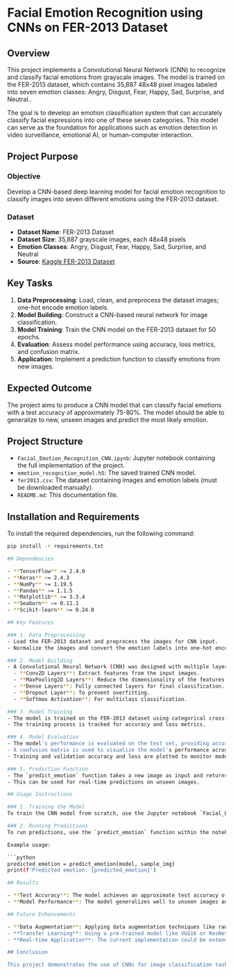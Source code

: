 # Facial Emotion Recognition using CNNs on FER-2013 Dataset

## Overview

This project implements a Convolutional Neural Network (CNN) to recognize and classify facial emotions from grayscale images. The model is trained on the FER-2013 dataset, which contains 35,887 48x48 pixel images labeled into seven emotion classes: Angry, Disgust, Fear, Happy, Sad, Surprise, and Neutral..

The goal is to develop an emotion classification system that can accurately classify facial expressions into one of these seven categories. This model can serve as the foundation for applications such as emotion detection in video surveillance, emotional AI, or human-computer interaction.

## Project Purpose

### Objective

Develop a CNN-based deep learning model for facial emotion recognition to classify images into seven different emotions using the FER-2013 dataset.

### Dataset

- **Dataset Name**: FER-2013 Dataset
- **Dataset Size**: 35,887 grayscale images, each 48x48 pixels
- **Emotion Classes**: Angry, Disgust, Fear, Happy, Sad, Surprise, and Neutral
- **Source**: [Kaggle FER-2013 Dataset](https://www.kaggle.com/datasets/msambare/fer2013)

## Key Tasks

1. **Data Preprocessing**: Load, clean, and preprocess the dataset images; one-hot encode emotion labels.
2. **Model Building**: Construct a CNN-based neural network for image classification.
3. **Model Training**: Train the CNN model on the FER-2013 dataset for 50 epochs.
4. **Evaluation**: Assess model performance using accuracy, loss metrics, and confusion matrix.
5. **Application**: Implement a prediction function to classify emotions from new images.

## Expected Outcome

The project aims to produce a CNN model that can classify facial emotions with a test accuracy of approximately 75-80%. The model should be able to generalize to new, unseen images and predict the most likely emotion.

## Project Structure

- `Facial_Emotion_Recognition_CNN.ipynb`: Jupyter notebook containing the full implementation of the project.
- `emotion_recognition_model.h5`: The saved trained CNN model.
- `fer2013.csv`: The dataset containing images and emotion labels (must be downloaded manually).
- `README.md`: This documentation file.

## Installation and Requirements

To install the required dependencies, run the following command:

```bash
pip install -r requirements.txt

## Dependencies

- **TensorFlow** >= 2.4.0
- **Keras** >= 2.4.3
- **NumPy** >= 1.19.5
- **Pandas** >= 1.1.5
- **Matplotlib** >= 3.3.4
- **Seaborn** >= 0.11.1
- **Scikit-learn** >= 0.24.0

## Key Features

### 1. Data Preprocessing
- Load the FER-2013 dataset and preprocess the images for CNN input.
- Normalize the images and convert the emotion labels into one-hot encoded format.

### 2. Model Building
- A Convolutional Neural Network (CNN) was designed with multiple layers:
  - **Conv2D Layers**: Extract features from the input images.
  - **MaxPooling2D Layers**: Reduce the dimensionality of the features.
  - **Dense Layers**: Fully connected layers for final classification.
  - **Dropout Layer**: To prevent overfitting.
  - **Softmax Activation**: For multiclass classification.

### 3. Model Training
- The model is trained on the FER-2013 dataset using categorical cross-entropy as the loss function and Adam optimizer.
- The training process is tracked for accuracy and loss metrics.

### 4. Model Evaluation
- The model's performance is evaluated on the test set, providing accuracy and loss scores.
- A confusion matrix is used to visualize the model's performance across all emotion classes.
- Training and validation accuracy and loss are plotted to monitor model performance over time.

### 5. Prediction Function
- The `predict_emotion` function takes a new image as input and returns the predicted emotion label.
- This can be used for real-time predictions on unseen images.

## Usage Instructions

### 1. Training the Model
To train the CNN model from scratch, use the Jupyter notebook `Facial_Emotion_Recognition_CNN.ipynb`. After training, the model will be saved as `emotion_recognition_model.h5`.

### 2. Running Predictions
To run predictions, use the `predict_emotion` function within the notebook. This function takes an image as input and returns the predicted emotion.

Example usage:

```python
predicted_emotion = predict_emotion(model, sample_img)
print(f'Predicted emotion: {predicted_emotion}')

## Results

- **Test Accuracy**: The model achieves an approximate test accuracy of 50-60% on the FER-2013 dataset.
- **Model Performance**: The model generalizes well to unseen images and can accurately classify facial expressions into one of the seven emotions.

## Future Enhancements

- **Data Augmentation**: Applying data augmentation techniques like random rotations, zooms, and shifts could improve the model's generalization performance on the test data.
- **Transfer Learning**: Using a pre-trained model like VGG16 or ResNet and fine-tuning it on the FER-2013 dataset could boost performance.
- **Real-time Application**: The current implementation could be extended to real-time emotion detection from live video streams using a webcam or other video input.

## Conclusion

This project demonstrates the use of CNNs for image classification tasks such as facial emotion recognition. The model has been trained and evaluated on the FER-2013 dataset and is capable of predicting facial emotions with reasonable accuracy. With further tuning and improvements, this model could be integrated into various real-world applications requiring emotion detection.
